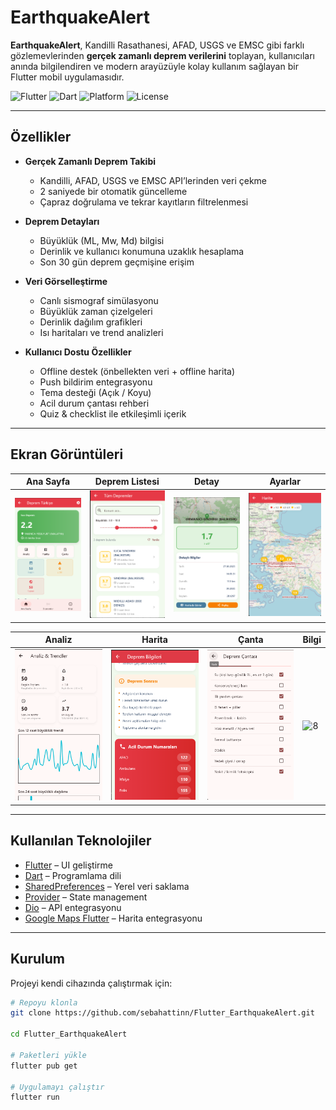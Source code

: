#  EarthquakeAlert

**EarthquakeAlert**, Kandilli Rasathanesi, AFAD, USGS ve EMSC gibi farklı gözlemevlerinden **gerçek zamanlı deprem verilerini** toplayan, kullanıcıları anında bilgilendiren ve modern arayüzüyle kolay kullanım sağlayan bir Flutter mobil uygulamasıdır.  

![Flutter](https://img.shields.io/badge/Flutter-3.x-blue.svg)
![Dart](https://img.shields.io/badge/Dart-3.x-blue.svg)
![Platform](https://img.shields.io/badge/Platform-Android%20%7C%20iOS-lightgrey.svg)
![License](https://img.shields.io/badge/License-MIT-green.svg)

---

##  Özellikler

- **Gerçek Zamanlı Deprem Takibi**
  - Kandilli, AFAD, USGS ve EMSC API’lerinden veri çekme
  - 2 saniyede bir otomatik güncelleme
  - Çapraz doğrulama ve tekrar kayıtların filtrelenmesi

- **Deprem Detayları**
  - Büyüklük (ML, Mw, Md) bilgisi
  - Derinlik ve kullanıcı konumuna uzaklık hesaplama
  - Son 30 gün deprem geçmişine erişim

- **Veri Görselleştirme**
  - Canlı sismograf simülasyonu
  - Büyüklük zaman çizelgeleri
  - Derinlik dağılım grafikleri
  - Isı haritaları ve trend analizleri

- **Kullanıcı Dostu Özellikler**
  - Offline destek (önbellekten veri + offline harita)
  - Push bildirim entegrasyonu
  - Tema desteği (Açık / Koyu)
  - Acil durum çantası rehberi
  - Quiz & checklist ile etkileşimli içerik

---

##  Ekran Görüntüleri

| Ana Sayfa | Deprem Listesi | Detay | Ayarlar |
|-----------|----------------|-------|---------|
| ![1](forgithub/1.png) | ![2](forgithub/2.png) | ![3](forgithub/3.png) | ![4](forgithub/4.png) |

| Analiz | Harita | Çanta | Bilgi |
|--------|--------|-------|-------|
| ![5](forgithub/5.png) | ![6](forgithub/6.png) | ![7](forgithub/7.png) | ![8](forgithub/8.png) |

---

##  Kullanılan Teknolojiler

- [Flutter](https://flutter.dev/) – UI geliştirme
- [Dart](https://dart.dev/) – Programlama dili
- [SharedPreferences](https://pub.dev/packages/shared_preferences) – Yerel veri saklama
- [Provider](https://pub.dev/packages/provider) – State management
- [Dio](https://pub.dev/packages/dio) – API entegrasyonu
- [Google Maps Flutter](https://pub.dev/packages/google_maps_flutter) – Harita entegrasyonu

---

##  Kurulum

Projeyi kendi cihazında çalıştırmak için:

```bash
# Repoyu klonla
git clone https://github.com/sebahattinn/Flutter_EarthquakeAlert.git

cd Flutter_EarthquakeAlert

# Paketleri yükle
flutter pub get

# Uygulamayı çalıştır
flutter run
